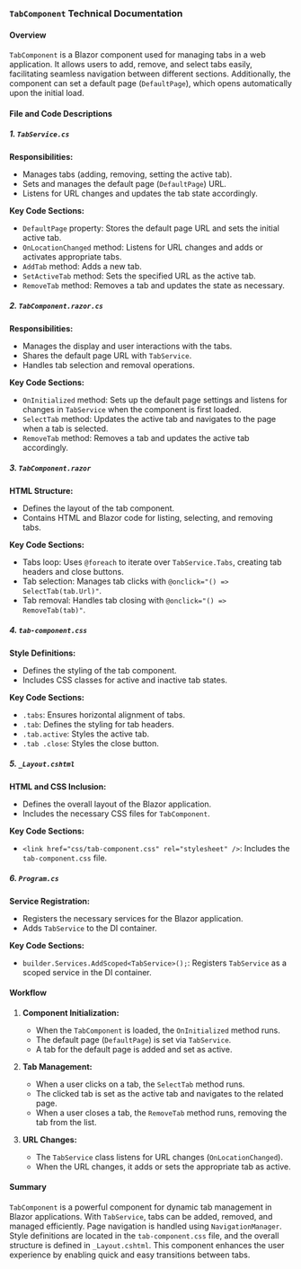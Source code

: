### `TabComponent` Technical Documentation

#### Overview
`TabComponent` is a Blazor component used for managing tabs in a web application. It allows users to add, remove, and select tabs easily, facilitating seamless navigation between different sections. Additionally, the component can set a default page (`DefaultPage`), which opens automatically upon the initial load.

#### File and Code Descriptions

##### 1. `TabService.cs`

**Responsibilities:**
- Manages tabs (adding, removing, setting the active tab).
- Sets and manages the default page (`DefaultPage`) URL.
- Listens for URL changes and updates the tab state accordingly.

**Key Code Sections:**

- `DefaultPage` property: Stores the default page URL and sets the initial active tab.
- `OnLocationChanged` method: Listens for URL changes and adds or activates appropriate tabs.
- `AddTab` method: Adds a new tab.
- `SetActiveTab` method: Sets the specified URL as the active tab.
- `RemoveTab` method: Removes a tab and updates the state as necessary.

##### 2. `TabComponent.razor.cs`

**Responsibilities:**
- Manages the display and user interactions with the tabs.
- Shares the default page URL with `TabService`.
- Handles tab selection and removal operations.

**Key Code Sections:**

- `OnInitialized` method: Sets up the default page settings and listens for changes in `TabService` when the component is first loaded.
- `SelectTab` method: Updates the active tab and navigates to the page when a tab is selected.
- `RemoveTab` method: Removes a tab and updates the active tab accordingly.

##### 3. `TabComponent.razor`

**HTML Structure:**
- Defines the layout of the tab component.
- Contains HTML and Blazor code for listing, selecting, and removing tabs.

**Key Code Sections:**

- Tabs loop: Uses `@foreach` to iterate over `TabService.Tabs`, creating tab headers and close buttons.
- Tab selection: Manages tab clicks with `@onclick="() => SelectTab(tab.Url)"`.
- Tab removal: Handles tab closing with `@onclick="() => RemoveTab(tab)"`.

##### 4. `tab-component.css`

**Style Definitions:**
- Defines the styling of the tab component.
- Includes CSS classes for active and inactive tab states.

**Key Code Sections:**

- `.tabs`: Ensures horizontal alignment of tabs.
- `.tab`: Defines the styling for tab headers.
- `.tab.active`: Styles the active tab.
- `.tab .close`: Styles the close button.

##### 5. `_Layout.cshtml`

**HTML and CSS Inclusion:**
- Defines the overall layout of the Blazor application.
- Includes the necessary CSS files for `TabComponent`.

**Key Code Sections:**

- `<link href="css/tab-component.css" rel="stylesheet" />`: Includes the `tab-component.css` file.

##### 6. `Program.cs`

**Service Registration:**
- Registers the necessary services for the Blazor application.
- Adds `TabService` to the DI container.

**Key Code Sections:**

- `builder.Services.AddScoped<TabService>();`: Registers `TabService` as a scoped service in the DI container.

#### Workflow

1. **Component Initialization:**
   - When the `TabComponent` is loaded, the `OnInitialized` method runs.
   - The default page (`DefaultPage`) is set via `TabService`.
   - A tab for the default page is added and set as active.

2. **Tab Management:**
   - When a user clicks on a tab, the `SelectTab` method runs.
   - The clicked tab is set as the active tab and navigates to the related page.
   - When a user closes a tab, the `RemoveTab` method runs, removing the tab from the list.

3. **URL Changes:**
   - The `TabService` class listens for URL changes (`OnLocationChanged`).
   - When the URL changes, it adds or sets the appropriate tab as active.

#### Summary
`TabComponent` is a powerful component for dynamic tab management in Blazor applications. With `TabService`, tabs can be added, removed, and managed efficiently. Page navigation is handled using `NavigationManager`. Style definitions are located in the `tab-component.css` file, and the overall structure is defined in `_Layout.cshtml`. This component enhances the user experience by enabling quick and easy transitions between tabs.